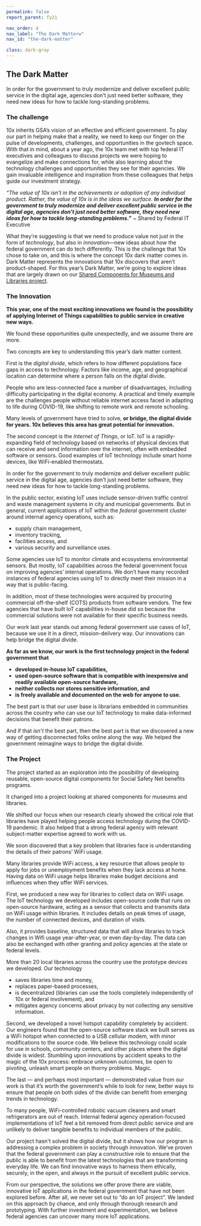```yaml
---
permalink: false
report_parent: fy21

nav_order: 4
nav_label: "The Dark Matterw"
nav_id: "the-dark-matter"

class: dark-gray
---
```

## The Dark Matter

In order for the government to truly modernize and deliver excellent public service in the digital age, agencies don’t just need better software, they need new ideas for how to tackle long-standing problems.

### The challenge

10x inherits GSA’s vision of an effective and efficient government. To play our part in helping make that a reality, we need to keep our finger on the pulse of developments, challenges, and opportunities in the govtech space. With that in mind, about a year ago, the 10x team met with top federal IT executives and colleagues to discuss projects we were hoping to evangelize and make connections for, while also learning about the technology challenges and opportunities they see for their agencies. We gain invaluable intelligence and inspiration from these colleagues that helps guide our investment strategy.

_“The value of 10x isn’t in the achievements or adoption of any individual product. Rather, the value of 10x is in the ideas we surface. **In order for the government to truly modernize and deliver excellent public service in the digital age, agencies don’t just need better software, they need new ideas for how to tackle long-standing problems.”**_
~ Shared by Federal IT Executive

What they’re suggesting is that we need to produce value not just in the form of _technology_, but also in _innovation_—new ideas about how the federal government can do tech differently. This is the challenge that 10x chose to take on, and this is where the concept 10x dark matter comes in. Dark Matter represents the innovations that 10x discovers that aren’t product-shaped. For this year’s Dark Matter, we’re going to explore ideas that are largely drawn on our [Shared Components for Museums and Libraries project](../../projects/shared-components-for-museums-and-libraries/).

### The Innovation

**This year, one of the most exciting innovations we found is the possibility of applying Internet of Things capabilities to public service in creative new ways.**

We found these opportunities quite unexpectedly, and we assume there are more.

Two concepts are key to understanding this year’s dark matter content.

First is the _digital divide_, which refers to how different populations face gaps in access to technology. Factors like income, age, and geographical location can determine where a person falls on the digital divide.

People who are less-connected face a number of disadvantages, including difficulty participating in the digital economy. A practical and timely example are the challenges people without reliable internet access faced in adapting to life during COVID-19, like shifting to remote work and remote schooling.

Many levels of government have tried to solve, **or bridge, the digital divide for years. 10x believes this area has great potential for innovation.**

The second concept is the _Internet of Things_, or IoT. IoT is a rapidly-expanding field of technology based on networks of physical devices that can receive and send information over the internet, often with embedded software or sensors. Good examples of IoT technology include smart home devices, like WiFi-enabled thermostats.

<div class="grid-row">
  <div class="grid-col-12 calloutFullDark">
    <p>In order for the government to truly modernize and deliver excellent public service in the digital age, agencies don’t just need better software, they need new ideas for how to tackle long-standing problems.</p>
  </div>
</div>


In the public sector, existing IoT uses include sensor-driven traffic control and waste management systems in city and municipal governments. But in general, current applications of IoT within the _federal_ government cluster around internal agency operations, such as:

- supply chain management,
- inventory tracking,
- facilities access, and
- various security and surveillance uses.

Some agencies use IoT to monitor climate and ecosystems environmental sensors. But mostly, IoT capabilities across the federal government focus on improving agencies’ internal operations. We don’t have many recorded instances of federal agencies using IoT to directly meet their mission in a way that is public-facing.

In addition, most of these technologies were acquired by procuring commercial off-the-shelf (COTS) products from software vendors. The few agencies that have built IoT capabilities in-house did so because the commercial solutions were not available for their specific business needs.

Our work last year stands out among federal government use cases of IoT, because we use it in a direct, mission-delivery way. Our innovations can help bridge the digital divide.

**As far as we know, our work is the first technology project in the federal government that**

- **developed in-house IoT capabilities,**
- **used open-source software that is compatible with inexpensive and readily available open-source hardware,**
- **neither collects nor stores sensitive information, and**
- **is freely available and documented on the web for anyone to use.**

The best part is that our user base is librarians embedded in communities across the country who can use our IoT technology to make data-informed decisions that benefit their patrons.

And if that _isn’t_ the best part, then the best part is that we discovered a new way of getting disconnected folks online along the way. We helped the government reimagine ways to bridge the digital divide.

### The Project

The project started as an exploration into the possibility of developing reusable, open-source digital components for Social Safety Net benefits programs.

It changed into a project looking at shared components for museums and libraries.

We shifted our focus when our research clearly showed the critical role that libraries have played helping people access technology during the COVID-19 pandemic. It also helped that a strong federal agency with relevant subject-matter expertise agreed to work with us.

We soon discovered that a key problem that libraries face is understanding the details of their patrons’ WiFi usage.

Many libraries provide WiFi access, a key resource that allows people to apply for jobs or unemployment benefits when they lack access at home. Having data on WiFi usage helps libraries make budget decisions and influences when they offer WiFi services.

First, we produced a new way for libraries to collect data on WiFi usage. The IoT technology we developed includes open-source code that runs on open-source hardware, acting as a sensor that collects and transmits data on WiFi usage within libraries. It includes details on peak times of usage, the number of connected devices, and duration of visits.

Also, it provides baseline, structured data that will allow libraries to track changes in Wifi usage year-after-year, or even day-by-day. The data can also be exchanged with other granting and policy agencies at the state or federal levels.

More than 20 local libraries across the country use the prototype devices we developed. Our technology

- saves libraries time and money,
- replaces paper-based processes,
- is decentralized (libraries can use the tools completely independently of 10x or federal involvement), and
- mitigates agency concerns about privacy by not collecting any sensitive information.

Second, we developed a novel hotspot capability completely by accident. Our engineers found that the open-source software stack we built serves as a WiFi hotspot when connected to a USB cellular modem, with minor modifications to the source code. We believe this technology could scale for use in schools, community centers, and other places where the digital divide is widest. Stumbling upon innovations by accident speaks to the magic of the 10x process: embrace unknown outcomes, be open to pivoting, unleash smart people on thorny problems. Magic.

The last — and perhaps most important — demonstrated value from our work is that it’s worth the government’s while to look for new, better ways to ensure that people on both sides of the divide can benefit from emerging trends in technology.

To many people, WiFi-controlled robotic vacuum cleaners and smart refrigerators are out of reach. Internal federal agency operation-focused implementations of IoT feel a bit removed from direct public service and are unlikely to deliver tangible benefits to individual members of the public.

Our project hasn't solved the digital divide, but it shows how our program is addressing a complex problem in society through innovation. We’ve proven that the federal government can play a constructive role to ensure that the public is able to benefit from the latest technologies that are transforming everyday life. We can find innovative ways to harness them ethically, securely, in the open, and always in the pursuit of excellent public service.

From our perspective, the solutions we offer prove there are viable, innovative IoT applications in the federal government that have not been explored before. After all, we never set out to “do an IoT project”. We landed on this approach by chance, and only through thorough research and prototyping. With further investment and experimentation, we believe federal agencies can uncover many more IoT applications.